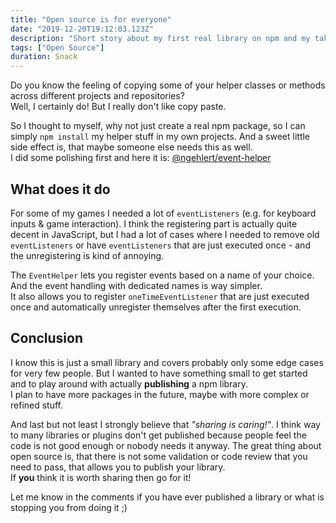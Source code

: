 ```yaml
---
title: "Open source is for everyone"
date: "2019-12-20T19:12:03.123Z"
description: "Short story about my first real library on npm and my take on open source"
tags: ["Open Source"]
duration: Snack
---
```


Do you know the feeling of copying some of your helper classes or methods across different 
projects and repositories?  
Well, I certainly do! But I really don't like copy paste.

So I thought to myself, why not just create a real npm package, so I can simply `npm install` 
my helper stuff in my own projects. And a sweet little side effect is, that maybe someone else 
needs this as well.  
I did some polishing first and here it is: 
[@ngehlert/event-helper](https://www.npmjs.com/package/@ngehlert/event-helper)

## What does it do

For some of my games I needed a lot of `eventListeners` (e.g. for keyboard inputs & game 
interaction). I think the registering part is actually quite decent in JavaScript, but 
I had a lot of cases where I needed to remove old `eventListeners` or have `eventListeners` 
that are just executed once - and the unregistering is kind of annoying.

The `EventHelper` lets you register events based on a name of your choice. And the event handling 
with dedicated names is way simpler.  
It also allows you to register `oneTimeEventListener` that are just executed once and automatically 
unregister themselves after the first execution.

## Conclusion
I know this is just a small library and covers probably only some edge cases for very few people. 
But I wanted to have something small to get started and to play around with actually **publishing** 
a npm library.  
I plan to have more packages in the future, maybe with more complex or refined stuff.

And last but not least I strongly believe that *"sharing is caring!"*. I think way to many libraries or 
plugins don't get published because people feel the code is not good enough or nobody needs it anyway. 
The great thing about open source is, that there is not some validation or code review that you need to 
pass, that allows you to publish your library.  
If **you** think it is worth sharing then go for it!

Let me know in the comments if you have ever published a library or what is stopping you from doing it ;)
